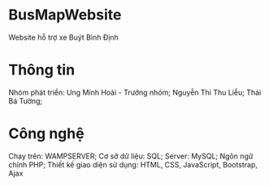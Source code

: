 # BusMapWebsite
Website hỗ trợ xe Buýt Bình Định
# Thông tin 
Nhóm phát triển: 
Ung Minh Hoài - Trưởng nhóm;
Nguyễn Thi Thu Liễu;
Thái Bá Tường;
# Công nghệ
Chạy trên: WAMPSERVER;
Cơ sở dữ liệu: SQL;
Server: MySQL;
Ngôn ngữ chính PHP;
Thiết kế giao diện sử dụng: HTML, CSS, JavaScript, Bootstrap, Ajax
